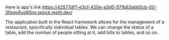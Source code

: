 Here is app's link https://42577df7-e3cf-420e-a3d0-571b62ebb5cb-00-3fixgy6uq65nv.spock.replit.dev/

The application built in the React framework allows for the management of a restaurant, specifically individual tables. We can change the status of a table, add the number of people sitting at it, add bills to tables, and so on.
